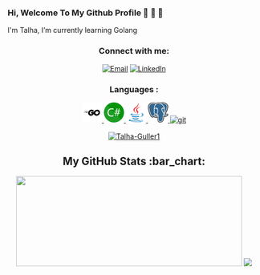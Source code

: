 
### Hi, Welcome To My Github Profile 👋 👋 👋

I'm Talha,  I’m currently learning Golang

<h3 align="center">Connect with me:</h3>

<p align="center">
<a a>
<a href="mailto:talhaguller@gmail.com"><img alt="Email" src="https://img.shields.io/badge/Email-talhaguller@gmail.com-blue?style=flat&logo=gmail"></a>
<a href="https://www.linkedin.com/in/talha-guller/" target="_blank"><img alt="LinkedIn" src="https://img.shields.io/badge/LinkedIn-@talhaguller-blue?style=flat&logo=linkedin"></a>
</p>

<h3 align="center">Languages :</h3>
<p align="center"> <a href="https://go.dev/" target="_blank"> <img src="https://raw.githubusercontent.com/github/explore/80688e429a7d4ef2fca1e82350fe8e3517d3494d/topics/go/go.png" alt="golang" width="40" height="40"/> </a> <a href="https://docs.microsoft.com/en-us/dotnet/csharp/" target="_blank"> <img src="https://raw.githubusercontent.com/github/explore/80688e429a7d4ef2fca1e82350fe8e3517d3494d/topics/csharp/csharp.png" alt="csharp" width="40" height="40"/> </a>  <a href="https://www.java.com" target="_blank"> <img src="https://raw.githubusercontent.com/devicons/devicon/master/icons/java/java-original.svg" alt="java" width="40" height="40"/> </a>  <a href="https://www.postgresql.org/" target="_blank"> <img src="https://raw.githubusercontent.com/github/explore/80688e429a7d4ef2fca1e82350fe8e3517d3494d/topics/postgresql/postgresql.png" alt="postgresql" width="40" height="40"/> </a> <a href="https://git-scm.com/" target="_blank"> <img src="https://www.vectorlogo.zone/logos/git-scm/git-scm-icon.svg" alt="git" width="40" height="40"/> </a>  </p>



</p>


<p align="center">
<a href="https://www.codewars.com/users/Talha-Guller1" target="blank"><img align="center" src="https://www.codewars.com/users/Talha-Guller1/badges/small" alt="Talha-Guller1"/></a>
</p>


<h2 align="center">My GitHub Stats :bar_chart:</h2>
<p align="center">
  <img src="https://github-readme-stats.vercel.app/api?username=talhaguller&show_icons=true&theme=tokyonight" width="450" height="180">
  <img src="https://github-readme-stats.vercel.app/api/top-langs/?username=talhaguller&layout=compact&theme=tokyonight" height="180">
  
</p>
